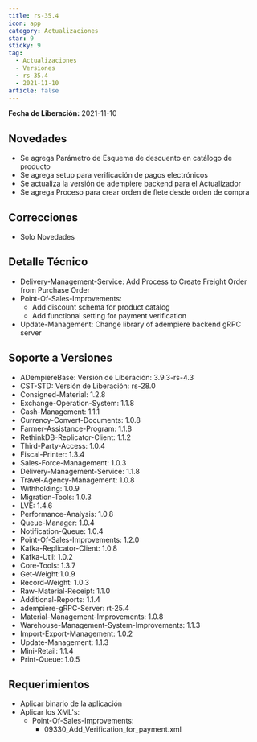 ```yaml
---
title: rs-35.4
icon: app
category: Actualizaciones
star: 9
sticky: 9
tag:
  - Actualizaciones
  - Versiones
  - rs-35.4
  - 2021-11-10
article: false
---
```


**Fecha de Liberación:** 2021-11-10

## Novedades

- Se agrega Parámetro de Esquema de descuento en catálogo de producto
- Se agrega setup para verificación de pagos electrónicos
- Se actualiza la versión de adempiere backend para el Actualizador
- Se agrega Proceso para crear orden de flete desde orden de compra

## Correcciones

- Solo Novedades

## Detalle Técnico

- Delivery-Management-Service: Add Process to Create Freight Order from Purchase Order
- Point-Of-Sales-Improvements:
  - Add discount schema for product catalog
  - Add functional setting for payment verification
- Update-Management: Change library of adempiere backend gRPC server

## Soporte a Versiones

- ADempiereBase: Versión de Liberación: 3.9.3-rs-4.3
- CST-STD: Versión de Liberación: rs-28.0
- Consigned-Material: 1.2.8
- Exchange-Operation-System: 1.1.8
- Cash-Management: 1.1.1
- Currency-Convert-Documents: 1.0.8
- Farmer-Assistance-Program: 1.1.8
- RethinkDB-Replicator-Client: 1.1.2
- Third-Party-Access: 1.0.4
- Fiscal-Printer: 1.3.4
- Sales-Force-Management: 1.0.3
- Delivery-Management-Service: 1.1.8
- Travel-Agency-Management: 1.0.8
- Withholding: 1.0.9
- Migration-Tools: 1.0.3
- LVE: 1.4.6
- Performance-Analysis: 1.0.8
- Queue-Manager: 1.0.4
- Notification-Queue: 1.0.4
- Point-Of-Sales-Improvements: 1.2.0
- Kafka-Replicator-Client: 1.0.8
- Kafka-Util: 1.0.2
- Core-Tools: 1.3.7
- Get-Weight:1.0.9
- Record-Weight: 1.0.3
- Raw-Material-Receipt: 1.1.0
- Additional-Reports: 1.1.4
- adempiere-gRPC-Server: rt-25.4
- Material-Management-Improvements: 1.0.8
- Warehouse-Management-System-Improvements: 1.1.3
- Import-Export-Management: 1.0.2
- Update-Management: 1.1.3
- Mini-Retail: 1.1.4
- Print-Queue: 1.0.5

## Requerimientos

- Aplicar binario de la aplicación
- Aplicar los XML's:
  - Point-Of-Sales-Improvements:
    - 09330_Add_Verification_for_payment.xml
